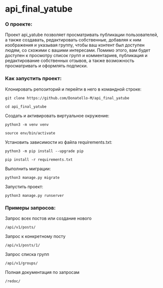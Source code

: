 # api_final_yatube
### О проекте:
Проект api_yatube позволяет просматривать публикации
пользователей, а также создавать, редактировать собственные,
добавляя к ним изображения и указывая группу, чтобы ваш
контент был доступен людям, со схожими с вашими интересами.
Помимо этого, вам будет доступен к просмотру список групп
и комментариев, публикация и редактирование собственных
отзывов, а также возможность просматривать и оформлять
подписки.

### Как запустить проект:

Клонировать репозиторий и перейти в него в командной строке:

```
git clone https://github.com/Donatello-M/api_final_yatube
```

```
cd api_final_yatube
```

Cоздать и активировать виртуальное окружение:

```
python3 -m venv venv
```

```
source env/bin/activate
```

Установить зависимости из файла requirements.txt:

```
python3 -m pip install --upgrade pip
```

```
pip install -r requirements.txt
```

Выполнить миграции:

```
python3 manage.py migrate
```

Запустить проект:

```
python3 manage.py runserver
```

### Примеры запросов:

Запрос всех постов или создание нового
```
/api/v1/posts/
```
Запрос к конкретному посту
```
/api/v1/posts/1/
```
Запрос списка групп
```
/api/v1/groups/
```
Полная документация по запросам
```
/redoc/
```

